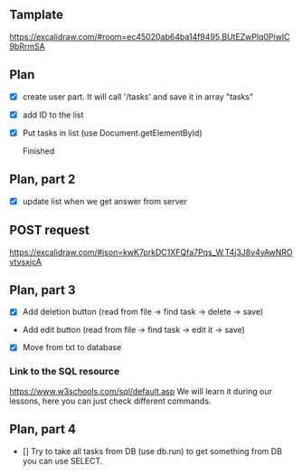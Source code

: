 ## Tamplate 

https://excalidraw.com/#room=ec45020ab64ba14f9495,BUtEZwPlq0PiwIC9bRrmSA

## Plan

- [x] create user part. It will call '/tasks' and save it in array "tasks"
- [x] add ID to the list
- [x] Put tasks in list (use Document.getElementById)

  Finished

## Plan, part 2

- [x] update list when we get answer from server

## POST request

https://excalidraw.com/#json=kwK7prkDC1XFQfa7Pqs_W,T4j3J8v4yAwNROvtvsxjcA

## Plan, part 3

- [x] Add deletion button (read from file -> find task -> delete -> save)
- Add edit button (read from file -> find task -> edit it -> save)
- [x] Move from txt to database


### Link to the SQL resource
https://www.w3schools.com/sql/default.asp
We will learn it during our lessons, here you can just check different commands.

## Plan, part 4
- [] Try to take all tasks from DB (use db.run) to get something from DB you can use SELECT.